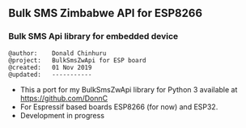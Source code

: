 ## Bulk SMS Zimbabwe API for ESP8266
### Bulk SMS Api library for embedded device

```
@author: 	Donald Chinhuru
@project: 	BulkSmsZwApi for ESP board
@created:	01 Nov 2019
@updated:	-----------
```

- This a port for my BulkSmsZwApi library for Python 3 available at https://github.com/DonnC
- For Espressif based boards ESP8266 (for now) and ESP32.
- Development in progress